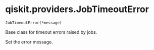 # qiskit.providers.JobTimeoutError

`JobTimeoutError(*message)`

Base class for timeout errors raised by jobs.

Set the error message.
